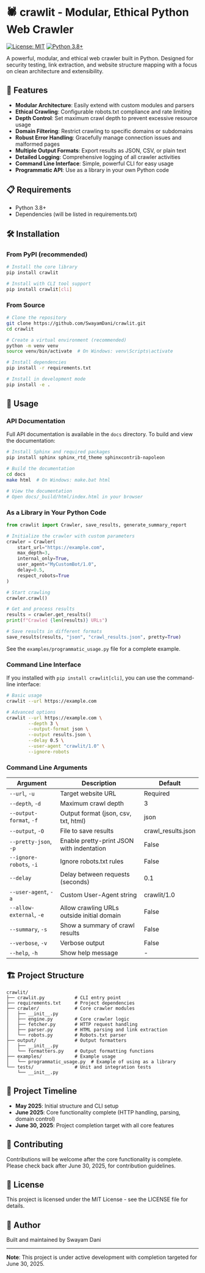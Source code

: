 # 🕷️ crawlit - Modular, Ethical Python Web Crawler

[![License: MIT](https://img.shields.io/badge/License-MIT-yellow.svg)](https://opensource.org/licenses/MIT)
[![Python 3.8+](https://img.shields.io/badge/python-3.8+-blue.svg)](https://www.python.org/downloads/)

A powerful, modular, and ethical web crawler built in Python. Designed for security testing, link extraction, and website structure mapping with a focus on clean architecture and extensibility.

## 🚀 Features

- **Modular Architecture**: Easily extend with custom modules and parsers
- **Ethical Crawling**: Configurable robots.txt compliance and rate limiting
- **Depth Control**: Set maximum crawl depth to prevent excessive resource usage
- **Domain Filtering**: Restrict crawling to specific domains or subdomains
- **Robust Error Handling**: Gracefully manage connection issues and malformed pages
- **Multiple Output Formats**: Export results as JSON, CSV, or plain text
- **Detailed Logging**: Comprehensive logging of all crawler activities
- **Command Line Interface**: Simple, powerful CLI for easy usage
- **Programmatic API**: Use as a library in your own Python code

## 📋 Requirements

- Python 3.8+
- Dependencies (will be listed in requirements.txt)

## 🛠️ Installation

### From PyPI (recommended)

```bash
# Install the core library
pip install crawlit

# Install with CLI tool support
pip install crawlit[cli]
```

### From Source

```bash
# Clone the repository
git clone https://github.com/SwayamDani/crawlit.git
cd crawlit

# Create a virtual environment (recommended)
python -m venv venv
source venv/bin/activate  # On Windows: venv\Scripts\activate

# Install dependencies
pip install -r requirements.txt

# Install in development mode
pip install -e .
```

## 📘 Usage

### API Documentation

Full API documentation is available in the `docs` directory. To build and view the documentation:

```bash
# Install Sphinx and required packages
pip install sphinx sphinx_rtd_theme sphinxcontrib-napoleon

# Build the documentation
cd docs
make html  # On Windows: make.bat html

# View the documentation
# Open docs/_build/html/index.html in your browser
```

### As a Library in Your Python Code

```python
from crawlit import Crawler, save_results, generate_summary_report

# Initialize the crawler with custom parameters
crawler = Crawler(
    start_url="https://example.com",
    max_depth=3,
    internal_only=True,
    user_agent="MyCustomBot/1.0",
    delay=0.5,
    respect_robots=True
)

# Start crawling
crawler.crawl()

# Get and process results
results = crawler.get_results()
print(f"Crawled {len(results)} URLs")

# Save results in different formats
save_results(results, "json", "crawl_results.json", pretty=True)
```

See the `examples/programmatic_usage.py` file for a complete example.

### Command Line Interface

If you installed with `pip install crawlit[cli]`, you can use the command-line interface:

```bash
# Basic usage
crawlit --url https://example.com

# Advanced options
crawlit --url https://example.com \
        --depth 3 \
        --output-format json \
        --output results.json \
        --delay 0.5 \
        --user-agent "crawlit/1.0" \
        --ignore-robots
```

### Command Line Arguments

| Argument | Description | Default |
|----------|-------------|---------|
| `--url`, `-u` | Target website URL | Required |
| `--depth`, `-d` | Maximum crawl depth | 3 |
| `--output-format`, `-f` | Output format (json, csv, txt, html) | json |
| `--output`, `-O` | File to save results | crawl_results.json |
| `--pretty-json`, `-p` | Enable pretty-print JSON with indentation | False |
| `--ignore-robots`, `-i` | Ignore robots.txt rules | False |
| `--delay` | Delay between requests (seconds) | 0.1 |
| `--user-agent`, `-a` | Custom User-Agent string | crawlit/1.0 |
| `--allow-external`, `-e` | Allow crawling URLs outside initial domain | False |
| `--summary`, `-s` | Show a summary of crawl results | False |
| `--verbose`, `-v` | Verbose output | False |
| `--help`, `-h` | Show help message | - |

## 🏗️ Project Structure

```
crawlit/
├── crawlit.py           # CLI entry point
├── requirements.txt     # Project dependencies
├── crawler/             # Core crawler modules
│   ├── __init__.py
│   ├── engine.py        # Core crawler logic
│   ├── fetcher.py       # HTTP request handling
│   ├── parser.py        # HTML parsing and link extraction
│   └── robots.py        # Robots.txt parser
├── output/              # Output formatters
│   ├── __init__.py
│   └── formatters.py    # Output formatting functions
├── examples/            # Example usage
│   └── programmatic_usage.py  # Example of using as a library
└── tests/               # Unit and integration tests
    └── __init__.py
```

## 📅 Project Timeline

- **May 2025**: Initial structure and CLI setup
- **June 2025**: Core functionality complete (HTTP handling, parsing, domain control)
- **June 30, 2025**: Project completion target with all core features

## 🤝 Contributing

Contributions will be welcome after the core functionality is complete. Please check back after June 30, 2025, for contribution guidelines.

## 📜 License

This project is licensed under the MIT License - see the LICENSE file for details.

## 👤 Author

Built and maintained by Swayam Dani

---

**Note**: This project is under active development with completion targeted for June 30, 2025.